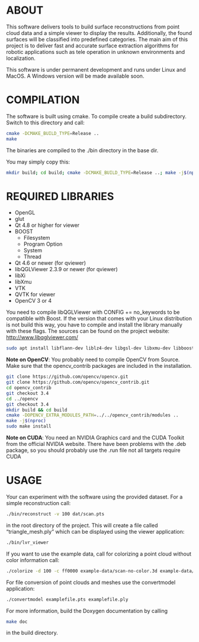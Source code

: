 ABOUT
=====

This software delivers tools to build surface reconstructions from point cloud
data and a simple viewer to display the results. Additionally, the found
surfaces will be classified into predefined categories. The main aim of this
project is to deliver fast and accurate surface extraction algorithms for
robotic applications such as tele operation in unknown environments and
localization.

This software is under permanent development and runs under Linux and MacOS. A
Windows version will be made available soon.


COMPILATION
===========

The software is built using cmake. To compile create a build subdirectory.
Switch to this directory and call:

```bash
cmake -DCMAKE_BUILD_TYPE=Release ..
make
```

The binaries are compiled to the ./bin directory in the base dir.

You may simply copy this:
```bash
mkdir build; cd build; cmake -DCMAKE_BUILD_TYPE=Release ..; make -j$(nproc); cd bin 
```

REQUIRED LIBRARIES
==================

  + OpenGL
  + glut
  + Qt 4.8 or higher for viewer
  + BOOST
    - Filesystem
    - Program Option
    - System
    - Thread
  + Qt 4.6 or newer (for qviewer)
  + libQGLViewer 2.3.9 or newer (for qviewer)
  + libXi
  + libXmu
  + VTK
  + QVTK for viewer
  + OpenCV 3 or 4

You need to compile libQGLViewer with CONFIG += no_keywords to be compatible 
with Boost. If the version that comes with your Linux distribution is not
build this way, you have to compile and install the library manually with these 
flags. The sources can be found on the project website: http://www.libqglviewer.com/

```bash
sudo apt install libflann-dev liblz4-dev libgsl-dev libxmu-dev libboost-dev libeigen3-dev libboost-filesystem-dev libboost-program-options-dev libboost-thread-dev libboost-mpi-dev libboost-all-dev freeglut3-dev libvtk6-dev libvtk6-qt-dev libproj-dev cmake build-essential libopencv-dev libfreenect-dev opencl-headers
```
**Note on OpenCV**: You probably need to compile OpenCV from Source. Make sure that the opencv_contrib packages are included in the installation.
```bash
git clone https://github.com/opencv/opencv.git
git clone https://github.com/opencv/opencv_contrib.git
cd opencv_contrib
git checkout 3.4
cd ../opencv
git checkout 3.4
mkdir build && cd build
cmake -DOPENCV_EXTRA_MODULES_PATH=../../opencv_contrib/modules ..
make -j$(nproc)
sudo make install
```

**Note on CUDA**: You need an NVIDIA Graphics card and the CUDA Toolkit from the official NVIDIA website. There have been problems with the .deb package, so you should probably use the .run file
	not all targets require CUDA

USAGE
=====

Your can experiment with the software using the provided dataset. For a simple
reconstruction call:

```bash
./bin/reconstruct -v 100 dat/scan.pts
```

in the root directory of the project. This will create a file called
“triangle_mesh.ply” which can be displayed using the viewer application:

```bash
./bin/lvr_viewer
```

If you want to use the example data, call for colorizing a point cloud without
color information call:

```bash
./colorize -d 100 -c ff0000 example-data/scan-no-color.3d example-data/scan-with-color.pts colored-scan.pts
```

For file conversion of point clouds and meshes use the convertmodel
application:

```bash
./convertmodel examplefile.pts examplefile.ply
```

For more information, build the Doxygen documentation by calling
```bash
make doc
```
in the build directory.

